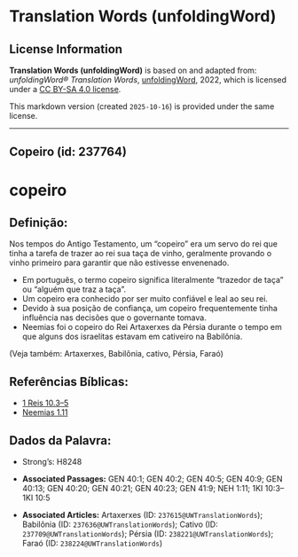 # Translation Words (unfoldingWord)

## License Information

**Translation Words (unfoldingWord)** is based on and adapted from: _unfoldingWord® Translation Words_, [unfoldingWord](https://unfoldingword.org/utw), 2022, which is licensed under a [CC BY-SA 4.0 license](https://creativecommons.org/licenses/by-sa/4.0/legalcode.en).

This markdown version (created `2025-10-16`) is provided under the same license.



--------------------------------

## Copeiro (id: 237764)

copeiro
=======

Definição:
----------

Nos tempos do Antigo Testamento, um “copeiro” era um servo do rei que tinha a tarefa de trazer ao rei sua taça de vinho, geralmente provando o vinho primeiro para garantir que não estivesse envenenado.

* Em português, o termo copeiro significa literalmente “trazedor de taça” ou “alguém que traz a taça”.
* Um copeiro era conhecido por ser muito confiável e leal ao seu rei.
* Devido à sua posição de confiança, um copeiro frequentemente tinha influência nas decisões que o governante tomava.
* Neemias foi o copeiro do Rei Artaxerxes da Pérsia durante o tempo em que alguns dos israelitas estavam em cativeiro na Babilônia.

(Veja também: Artaxerxes, Babilônia, cativo, Pérsia, Faraó)

Referências Bíblicas:
---------------------

* [1 Reis 10\.3–5](https://ref.ly/1Kgs10:3-1Kgs10:5)
* [Neemias 1\.11](https://ref.ly/Neh1:11)

Dados da Palavra:
-----------------

* Strong’s: H8248

* **Associated Passages:** GEN 40:1; GEN 40:2; GEN 40:5; GEN 40:9; GEN 40:13; GEN 40:20; GEN 40:21; GEN 40:23; GEN 41:9; NEH 1:11; 1KI 10:3–1KI 10:5
* **Associated Articles:** Artaxerxes (ID: `237615@UWTranslationWords`); Babilônia (ID: `237636@UWTranslationWords`); Cativo (ID: `237709@UWTranslationWords`); Pérsia (ID: `238221@UWTranslationWords`); Faraó (ID: `238224@UWTranslationWords`)

